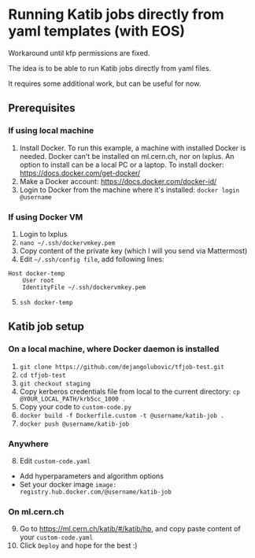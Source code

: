 # Running Katib jobs directly from yaml templates (with EOS)

Workaround until kfp permissions are fixed.

The idea is to be able to run Katib jobs directly from yaml files.

It requires some additional work, but can be useful for now.

## Prerequisites

### If using local machine
1) Install Docker. To run this example, a machine with installed Docker is needed. Docker can't be installed on ml.cern.ch, nor on lxplus. An option to install can be a local PC or a laptop. To install docker: https://docs.docker.com/get-docker/
2) Make a Docker account: https://docs.docker.com/docker-id/
3) Login to Docker from the machine where it's installed: `docker login @username`

### If using Docker VM
1) Login to lxplus
2) `nano ~/.ssh/dockervmkey.pem`
3) Copy content of the private key (which I will you send via Mattermost)
4) Edit `~/.ssh/config file`, add following lines:
```
Host docker-temp
    User root
    IdentityFile ~/.ssh/dockervmkey.pem
```
5) `ssh docker-temp`

## Katib job setup

### On a local machine, where Docker daemon is installed
1) `git clone https://github.com/dejangolubovic/tfjob-test.git`
2) `cd tfjob-test`
3) `git checkout staging`
4) Copy kerberos credentials file from local to the current directory: `cp @YOUR_LOCAL_PATH/krb5cc_1000 .`
5) Copy your code to `custom-code.py`
6) `docker build -f Dockerfile.custom -t @username/katib-job .`
7) `docker push @username/katib-job`

### Anywhere
8) Edit `custom-code.yaml`
  - Add hyperparameters and algorithm options
  - Set your docker image `image: registry.hub.docker.com/@username/katib-job`

### On ml.cern.ch
9) Go to https://ml.cern.ch/katib/#/katib/hp, and copy paste content of your `custom-code.yaml`
10) Click `Deploy` and hope for the best :)
